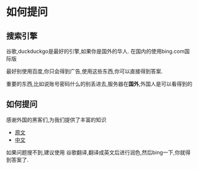 # 如何提问

## 搜索引擎

谷歌,duckduckgo是最好的引擎,如果你是国外的华人.
在国内的使用bing.com国际版

最好别使用百度,你只会得到广告,使用这些东西,你可以直接得到答案.

重要的东西,比如说账号密码什么的别丢进去,服务器在**国外**,外国人是可以看得到的

## 如何提问

感谢外国的黑客们,为我们提供了丰富的知识
- [原文](https://github.com/ryanhanwu/How-To-Ask-Questions-The-Smart-Way)
- [中文](https://blog.csdn.net/ajian005/article/details/81006663)


如果问题搜不到,建议使用 谷歌翻译,翻译成英文后进行润色,然后bing一下,你就得到答案了.


